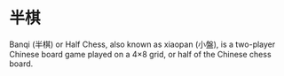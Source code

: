 # 半棋

Banqi (半棋) or Half Chess, also known as xiaopan (小盤), is a two-player Chinese board game played on a 4×8 grid, or half of the Chinese chess board.
